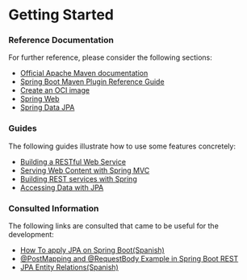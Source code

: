 # Getting Started

### Reference Documentation
For further reference, please consider the following sections:

* [Official Apache Maven documentation](https://maven.apache.org/guides/index.html)
* [Spring Boot Maven Plugin Reference Guide](https://docs.spring.io/spring-boot/docs/2.5.6/maven-plugin/reference/html/)
* [Create an OCI image](https://docs.spring.io/spring-boot/docs/2.5.6/maven-plugin/reference/html/#build-image)
* [Spring Web](https://docs.spring.io/spring-boot/docs/2.5.6/reference/htmlsingle/#boot-features-developing-web-applications)
* [Spring Data JPA](https://docs.spring.io/spring-boot/docs/2.5.6/reference/htmlsingle/#boot-features-jpa-and-spring-data)

### Guides
The following guides illustrate how to use some features concretely:

* [Building a RESTful Web Service](https://spring.io/guides/gs/rest-service/)
* [Serving Web Content with Spring MVC](https://spring.io/guides/gs/serving-web-content/)
* [Building REST services with Spring](https://spring.io/guides/tutorials/bookmarks/)
* [Accessing Data with JPA](https://spring.io/guides/gs/accessing-data-jpa/)

### Consulted Information
The following links are consulted that came to be useful for the development:

* [How To apply JPA on Spring Boot(Spanish)](https://medium.com/karibu-blog/cómo-aplicar-jpa-en-spring-boot-e45ac5bee3b4)
* [@PostMapping and @RequestBody Example in Spring Boot REST](https://www.appsdeveloperblog.com/postmapping-requestbody-spring-mvc/)
* [JPA Entity Relations(Spanish)](https://www.tutorialspoint.com/es/jpa/jpa_entity_relationships.htm)